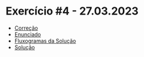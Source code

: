 # Exercício #4 - 27.03.2023

- [Correção](https://fabri.academy/)
- [Enunciado](enunciado.pdf)
- [Fluxogramas da Solução](fluxogramas.pdf)
- [Solução](solucao.js)